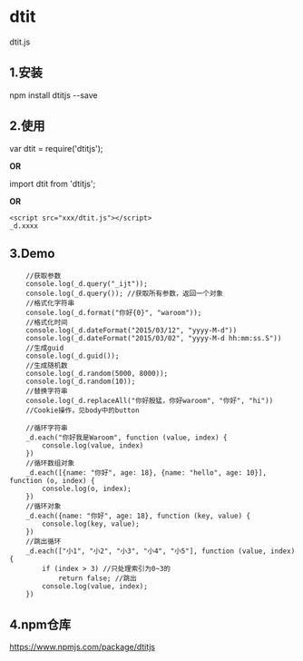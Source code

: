# dtit
dtit.js

## 1.安装
npm install dtitjs --save

## 2.使用
var dtit = require('dtitjs');  

<b>OR</b>  

import dtit from 'dtitjs';  

<b>OR</b>  

```
<script src="xxx/dtit.js"></script>
_d.xxxx
```  

## 3.Demo
```
    //获取参数
    console.log(_d.query("_ijt"));
    console.log(_d.query()); //获取所有参数，返回一个对象
    //格式化字符串
    console.log(_d.format("你好{0}", "waroom"));
    //格式化时间
    console.log(_d.dateFormat("2015/03/12", "yyyy-M-d"))
    console.log(_d.dateFormat("2015/03/02", "yyyy-M-d hh:mm:ss.S"))
    //生成guid
    console.log(_d.guid());
    //生成随机数
    console.log(_d.random(5000, 8000));
    console.log(_d.random(10));
    //替换字符串
    console.log(_d.replaceAll("你好殷猛，你好waroom", "你好", "hi"))
    //Cookie操作，见body中的button

    //循环字符串
    _d.each("你好我是Waroom", function (value, index) {
        console.log(value, index)
    })
    //循环数组对象
    _d.each([{name: "你好", age: 18}, {name: "hello", age: 10}], function (o, index) {
        console.log(o, index);
    })
    //循环对象
    _d.each({name: "你好", age: 18}, function (key, value) {
        console.log(key, value);
    })
    //跳出循环
    _d.each(["小1", "小2", "小3", "小4", "小5"], function (value, index) {
        if (index > 3) //只处理索引为0~3的
            return false; //跳出
        console.log(value, index);
    })
```
## 4.npm仓库
https://www.npmjs.com/package/dtitjs
